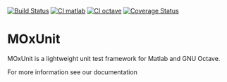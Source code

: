[![Build Status](https://travis-ci.org/nno/MOxUnit.svg?branch=master)](https://travis-ci.org/MOxUnit/MOxUnit)
[![CI matlab](https://github.com/MOxUnit/MOxUnit/actions/workflows/CI_matlab..yml/badge.svg)](https://github.com/MOxUnit/MOxUnit/actions/workflows/CI_matlab..yml)
[![CI octave](https://github.com/MOxUnit/MOxUnit/actions/workflows/CI_octave.yml/badge.svg)](https://github.com/MOxUnit/MOxUnit/actions/workflows/CI_octave.yml)
[![Coverage Status](https://coveralls.io/repos/github/MOxUnit/MOxUnit/badge.svg?branch=master)](https://coveralls.io/github/MOxUnit/MOxUnit?branch=master) <!-- omit in toc -->

# MOxUnit 

MOxUnit is a lightweight unit test framework for Matlab and GNU Octave.

<!-- TODO add link -->
For more information see our documentation
